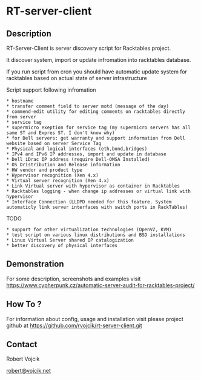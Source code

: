RT-server-client
================

Description
-----------

RT-Server-Client is server discovery script for Racktables project.

It discover system, import or update infromation into racktables database.

If you run script from cron you should have automatic update system for racktables based on actual state of server infrastructure
 
Script support following infromation

    * hostname
    * transfer comment field to server motd (message of the day)
    * commend-edit utility for editing comments on racktables directly from server
    * service tag
    * supermicro exeption for service tag (my supermicro servers has all same ST and Expres ST. I don't know why)
    * for Dell servers: get warranty and support information from Dell website based on server Service Tag
    * Physical and logical interfaces (eth,bond,bridges)
    * IPv4 and IPv6 IP addresses, import and update in database
    * Dell iDrac IP address (require Dell-OMSA Installed)
    * OS Dristribution and Release information
    * HW vendor and product type
    * Hypervisor recognition (Xen 4.x)
    * Virtual server recognition (Xen 4.x)
    * Link Virtual server with hypervisor as container in Racktables
    * Racktables logging - when change ip addresses or virtual link with hypervisor
    * Interface Connection (LLDPD needed for this feature. System automaticly link server interfaces with switch ports in RackTables)

TODO

    * support for other virtualization technologies (OpenVZ, KVM)
    * test script on various linux distributions and BSD installations
    * Linux Virtual Server shared IP catalogization
    * better discovery of physical interfaces

Demonstration
-------------
For some description, screenshots and examples visit https://www.cypherpunk.cz/automatic-server-audit-for-racktables-project/

How To ?
--------

For information about config, usage and installation visit please project github at https://github.com/rvojcik/rt-server-client.git

Contact
-------
Robert Vojcik 

robert@vojcik.net
